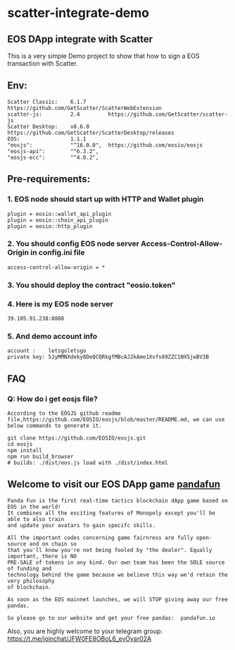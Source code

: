 # scatter-integrate-demo

## EOS DApp integrate with Scatter



This is a very simple Demo project to show that how to sign a EOS transaction with Scatter.


## Env:
	Scatter Classic: 	6.1.7       https://github.com/GetScatter/ScatterWebExtension
	scatter-js:         2.4         https://github.com/GetScatter/scatter-js
	Scatter Desktop:    v8.6.0      https://github.com/GetScatter/ScatterDesktop/releases
	EOS:                1.1.1
	"eosjs":            "^16.0.0",  https://github.com/eosio/eosjs
    "eosjs-api":        "^6.3.2",
    "eosjs-ecc":        "^4.0.2",


## Pre-requirements:

### 1. EOS node should start up with HTTP and Wallet plugin

	plugin = eosio::wallet_api_plugin
	plugin = eosio::chain_api_plugin
	plugin = eosio::http_plugin

### 2. You should config EOS node server Access-Control-Allow-Origin in config.ini file
	
	access-control-allow-origin = *

### 3. You should deploy the contract "eosio.token"

### 4. Here is my EOS node server
	39.105.91.238:8888

### 5. And demo account info
	account :	 letsgoletsgo
	private key: 5JyMMNXdeky8DeQCQRkgfMBcAJ2kAme1Xvfs89ZZC1NX5jwBV3B


## FAQ
### Q: How do i get eosjs file?
    According to the EOSJS github readme file,https://github.com/EOSIO/eosjs/blob/master/README.md, we can use below commands to generate it.
    
    git clone https://github.com/EOSIO/eosjs.git
    cd eosjs
    npm install
    npm run build_browser
    # builds: ./dist/eos.js load with ./dist/index.html
    
## Welcome to visit our EOS DApp game <a href="http://www.pandafun.io">pandafun</a>
    
    Panda Fun is the first real-time tactics blockchain dApp game based on EOS in the world! 
    It combines all the exciting features of Monopoly except you'll be able to also train
    and update your avatars to gain specifc skills. 
    
    All the important codes concerning game fairnress are fully open-source and on chain so
    that you'll know you're not being fooled by "the dealer". Equally important, there is NO
    PRE-SALE of tokens in any kind. Our own team has been the SOLE source of funding and 
    technology behind the game because we believe this way we'd retain the very philosophy 
    of blockchain. 

    As soon as the EOS mainnet launches, we will STOP giving away our free pandas. 

    So please go to our website and get your free pandas:  pandafun.io 

Also, you are highly welcome to your telegram group: https://t.me/joinchat/JFW0FE8OBoL6_eyOyar02A


